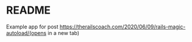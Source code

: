 # README

Example app for post https://therailscoach.com/2020/06/09/rails-magic-autoload/(opens in a new tab)
